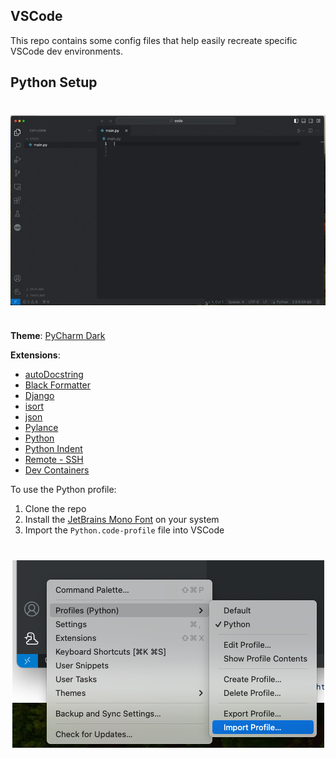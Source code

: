 ## VSCode 
This repo contains some config files that help easily recreate specific VSCode dev environments.

## Python Setup

<img style="margin:40px auto; display: block" src="./.github/assets/python-demo.gif">

**Theme**: [PyCharm Dark](https://marketplace.visualstudio.com/items?itemName=nicohlr.pycharm)

**Extensions**:
- [autoDocstring](https://marketplace.visualstudio.com/items?itemName=njpwerner.autodocstring)
- [Black Formatter](https://marketplace.visualstudio.com/items?itemName=ms-python.black-formatter)
- [Django](https://marketplace.visualstudio.com/items?itemName=batisteo.vscode-django)
- [isort](https://marketplace.visualstudio.com/items?itemName=ms-python.isort)
- [json](https://marketplace.visualstudio.com/items?itemName=ZainChen.json)
- [Pylance](https://marketplace.visualstudio.com/items?itemName=ms-python.vscode-pylance)
- [Python](https://marketplace.visualstudio.com/items?itemName=ms-python.python)
- [Python Indent](https://marketplace.visualstudio.com/items?itemName=KevinRose.vsc-python-indent)
- [Remote - SSH](https://marketplace.visualstudio.com/items?itemName=ms-vscode-remote.remote-ssh)
- [Dev Containers](https://marketplace.visualstudio.com/items?itemName=ms-vscode-remote.remote-containers)



To use the Python profile:

1. Clone the repo
2. Install the [JetBrains Mono Font](https://www.jetbrains.com/lp/mono/) on your system
3. Import the `Python.code-profile` file into VSCode
  

<img style="margin:40px auto; display: block" src=".github/assets/image.png">

